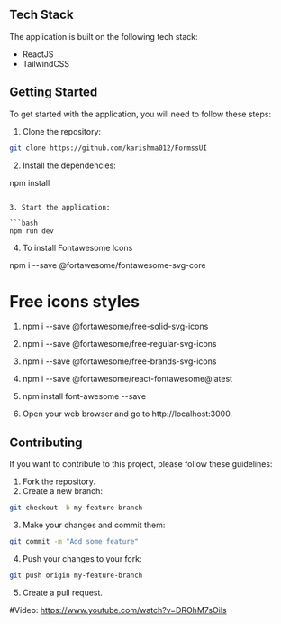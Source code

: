 ## Tech Stack
The application is built on the following tech stack:

* ReactJS
* TailwindCSS

## Getting Started
To get started with the application, you will need to follow these steps:

1. Clone the repository:

```bash
git clone https://github.com/karishma012/FormssUI
```

2. Install the dependencies:



npm install
```

3. Start the application:

```bash
npm run dev
```
4. To install Fontawesome Icons
   
npm i --save @fortawesome/fontawesome-svg-core

# Free icons styles
1. npm i --save @fortawesome/free-solid-svg-icons

2. npm i --save @fortawesome/free-regular-svg-icons

3. npm i --save @fortawesome/free-brands-svg-icons

4. npm i --save @fortawesome/react-fontawesome@latest

5. npm install font-awesome --save


5. Open your web browser and go to http://localhost:3000.

## Contributing
If you want to contribute to this project, please follow these guidelines:

1. Fork the repository.
2. Create a new branch:

```bash
git checkout -b my-feature-branch
```
3. Make your changes and commit them:

```bash
git commit -m "Add some feature"
```
4. Push your changes to your fork:

```bash
git push origin my-feature-branch
```
5. Create a pull request.

#Video:
https://www.youtube.com/watch?v=DROhM7sOils

